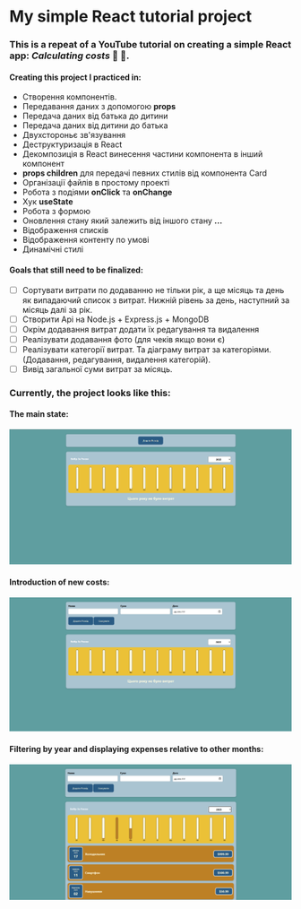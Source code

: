 # My simple React tutorial project

### This is a repeat of a YouTube tutorial on creating a simple React app: **_Calculating costs_** :money_with_wings: :receipt:.

#### Creating this project I practiced in:

- Створення компонентів.
- Передавання даних з допомогою **props**
- Передача даних від батька до дитини
- Передача даних від дитини до батька
- Двухстороньє зв'язування
- Деструктуризація в React
- Декомпозиція в React винесення частини компонента в інший компонент
- **props children** для передачі певних стилів від компонента Card
- Організації файлів в простому проекті
- Робота з подіями **onClick** та **onChange**
- Хук **useState**
- Робота з формою
- Оновлення стану який залежить від іншого стану **...**
- Відображення списків
- Відображення контенту по умові
- Динамічні стилі

#### Goals that still need to be finalized:

- [ ] Сортувати витрати по додаванню не тільки рік, а ще місяць та день як випадаючий список з витрат. Нижній рівень за день, наступний за місяць далі за рік.
- [ ] Створити Api на Node.js + Express.js + MongoDB
- [ ] Окрім додавання витрат додати їх редагування та видалення
- [ ] Реалізувати додавання фото (для чеків якщо вони є)
- [ ] Реалізувати категорії витрат. Та діаграму витрат за категоріями. (Додавання, редагування, видалення категорій).
- [ ] Вивід загальної суми витрат за місяць.

### Currently, the project looks like this:

#### The main state:

![main_image](https://github.com/Finn-Lunas/expenditure-of-money/blob/main/readme_assets/Screenshot_2.png)

#### Introduction of new costs:

![form_image](https://github.com/Finn-Lunas/expenditure-of-money/blob/main/readme_assets/Screenshot_3.png)

#### Filtering by year and displaying expenses relative to other months:

![filtered_image](https://github.com/Finn-Lunas/expenditure-of-money/blob/main/readme_assets/Screenshot_4.png)
